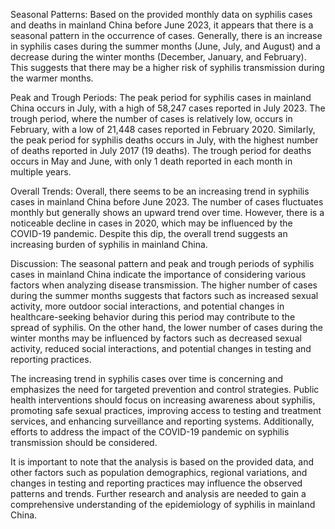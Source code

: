 Seasonal Patterns: Based on the provided monthly data on syphilis cases and deaths in mainland China before June 2023, it appears that there is a seasonal pattern in the occurrence of cases. Generally, there is an increase in syphilis cases during the summer months (June, July, and August) and a decrease during the winter months (December, January, and February). This suggests that there may be a higher risk of syphilis transmission during the warmer months.

Peak and Trough Periods: The peak period for syphilis cases in mainland China occurs in July, with a high of 58,247 cases reported in July 2023. The trough period, where the number of cases is relatively low, occurs in February, with a low of 21,448 cases reported in February 2020. Similarly, the peak period for syphilis deaths occurs in July, with the highest number of deaths reported in July 2017 (19 deaths). The trough period for deaths occurs in May and June, with only 1 death reported in each month in multiple years.

Overall Trends: Overall, there seems to be an increasing trend in syphilis cases in mainland China before June 2023. The number of cases fluctuates monthly but generally shows an upward trend over time. However, there is a noticeable decline in cases in 2020, which may be influenced by the COVID-19 pandemic. Despite this dip, the overall trend suggests an increasing burden of syphilis in mainland China.

Discussion: The seasonal pattern and peak and trough periods of syphilis cases in mainland China indicate the importance of considering various factors when analyzing disease transmission. The higher number of cases during the summer months suggests that factors such as increased sexual activity, more outdoor social interactions, and potential changes in healthcare-seeking behavior during this period may contribute to the spread of syphilis. On the other hand, the lower number of cases during the winter months may be influenced by factors such as decreased sexual activity, reduced social interactions, and potential changes in testing and reporting practices.

The increasing trend in syphilis cases over time is concerning and emphasizes the need for targeted prevention and control strategies. Public health interventions should focus on increasing awareness about syphilis, promoting safe sexual practices, improving access to testing and treatment services, and enhancing surveillance and reporting systems. Additionally, efforts to address the impact of the COVID-19 pandemic on syphilis transmission should be considered.

It is important to note that the analysis is based on the provided data, and other factors such as population demographics, regional variations, and changes in testing and reporting practices may influence the observed patterns and trends. Further research and analysis are needed to gain a comprehensive understanding of the epidemiology of syphilis in mainland China.